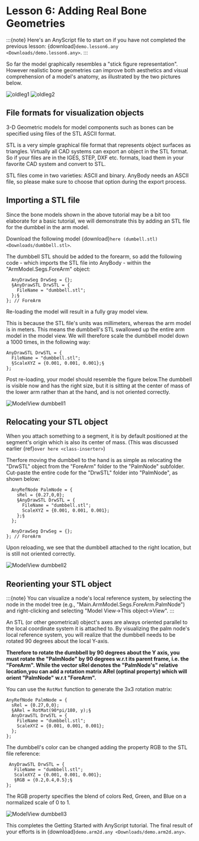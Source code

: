 # Lesson 6: Adding Real Bone Geometries

:::{note}
Here's an AnyScript file to start on if you have not completed the
previous lesson: {download}`demo.lesson6.any <Downloads/demo.lesson6.any>`.
:::

So far the model graphically resembles a "stick figure representation".
However realistic bone geometries can improve both aesthetics and
visual comprehension of a model's anatomy, as illustrated
by the two pictures below.

![oldleg1](_static/lesson6/image1.jpeg) ![oldleg2](_static/lesson6/image2.jpeg)


## File formats for visualization objects

3-D Geometric models for model components such as bones can be specified using files
of the STL ASCII format.

STL is a very simple graphical file format that represents object surfaces as
triangles. Virtually all CAD systems can export an object in the STL format. So if your files are in the IGES,
STEP, DXF etc. formats, load them in your favorite CAD system and convert to STL.

STL files come in two varieties: ASCII and binary. AnyBody needs an ASCII file, so please make sure to choose that
option during the export process.

## Importing a STL file

Since the bone models shown in the above tutorial may be a bit too elaborate for a
basic tutorial, we will demonstrate this by adding an STL file for the dumbbel in the arm model.

Download the following model {download}`here
(dumbell.stl) <Downloads/dumbbell.stl>`.

The dumbbell STL should be added to the forearm, so add the following code - which imports the STL
file into AnyBody - within the "ArmModel.Segs.ForeArm" object:

```AnyScriptDoc
  AnyDrawSeg DrwSeg = {};
  §AnyDrawSTL DrwSTL = {
    FileName = "dumbbell.stl";
  };§
}; // ForeArm
```

Re-loading the model will result in a fully gray model view.

This is because the STL file's units was millimeters, whereas the arm model
is in meters. This means the dumbbell's STL swallowed up the entire arm model in the model view.
We will therefore scale the dumbbell model down a 1000 times, in the following way:

```AnyScriptDoc
AnyDrawSTL DrwSTL = {
  FileName = "dumbbell.stl";
  §ScaleXYZ = {0.001, 0.001, 0.001};§
};
```

Post re-loading, your model should resemble the figure below.The dumbbell is visible now and has the right size, but
it is sitting at the center of mass of the lower arm rather than at the hand, and is not oriented correctly.

![ModelView dumbbell1](_static/lesson6/image3.jpeg)


## Relocating your STL object

When you attach something to a segment, it is by default positioned
at the segment's origin which is also its center of mass. (This was discussed earlier {ref}`over here <class-inserter>`)

Therfore moving the dumbbell to the hand is as simple as relocating the "DrwSTL" object
from the "ForeArm" folder to the "PalmNode" subfolder. Cut-paste the entire code for the
"DrwSTL" folder into "PalmNode", as shown below:

```AnyScriptDoc
  AnyRefNode PalmNode = {
    sRel = {0.27,0,0};
    §AnyDrawSTL DrwSTL = {
      FileName = "dumbbell.stl";
      ScaleXYZ = {0.001, 0.001, 0.001};
    };§
  };

  AnyDrawSeg DrwSeg = {};
}; // ForeArm
```

Upon reloading, we see that the dumbbell attached to the
right location, but is still not oriented correctly.

![ModelView dumbbell2](_static/lesson6/image4.jpeg)


## Reorienting your STL object

:::{note}
You can visualize a node's local reference system, by selecting the node in the model tree
(e.g., "Main.ArmModel.Segs.ForeArm.PalmNode") and right-clicking and selecting "Model View->This object->View".
:::

An STL (or other geometrical) object's axes are always oriented parallel to the local coordinate system it is attached to.
By visualizing the palm node's local reference system, you will realize that the dumbbell needs to be rotated 90 degrees
about the local Y-axis.

**Therefore to rotate the dumbbell by 90 degrees about the Y axis, you must rotate the "PalmNode" by 90 degrees w.r.t its parent
frame, i.e. the "ForeArm". While the vector sRel denotes the "PalmNode's" relative location,you can add a rotation matrix
ARel (optinal property) which will orient "PalmNode" w.r.t "ForeArm".**

You can use the `RotMat` function to generate the 3x3 rotation matrix:

```AnyScriptDoc
AnyRefNode PalmNode = {
  sRel = {0.27,0,0};
  §ARel = RotMat(90*pi/180, y);§
  AnyDrawSTL DrwSTL = {
    FileName = "dumbbell.stl";
    ScaleXYZ = {0.001, 0.001, 0.001};
  };
};
```

The dumbbell's color can be changed adding the property RGB to the STL file reference:

```AnyScriptDoc
 AnyDrawSTL DrwSTL = {
   FileName = "dumbbell.stl";
   ScaleXYZ = {0.001, 0.001, 0.001};
   §RGB = {0.2,0.4,0.5};§
};
```

The RGB property specifies the blend of colors Red, Green, and Blue on a normalized scale of 0 to 1.

![ModelView dumbbell3](_static/lesson6/image5.jpeg)


This completes the Getting Started with AnyScript tutorial. The final
result of your efforts is in {download}`demo.arm2d.any <Downloads/demo.arm2d.any>`.
